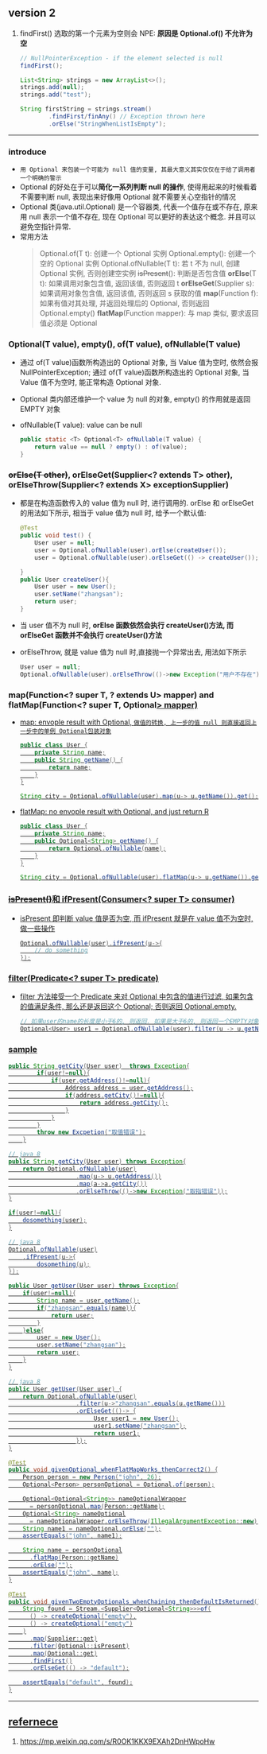 ## version 2

1. findFirst() 选取的第一个元素为空则会 NPE: **原因是 Optional.of() 不允许为空**

   ```java
   // NullPointerException - if the element selected is null
   findFirst();

   List<String> strings = new ArrayList<>();
   strings.add(null);
   strings.add("test");

   String firstString = strings.stream()
           .findFirst/finAny() // Exception thrown here
           .orElse("StringWhenListIsEmpty");
   ```

---

### introduce

- `用 Optional 来包装一个可能为 null 值的变量, 其最大意义其实仅仅在于给了调用者一个明确的警示`
- Optional 的好处在于可以**简化一系列判断 null 的操作**, 使得用起来的时候看着不需要判断 null, 表现出来好像用 Optional 就不需要关心空指针的情况
- Optional<T> 类(java.util.Optional) 是一个容器类, 代表一个值存在或不存在, 原来用 null 表示一个值不存在, 现在 Optional 可以更好的表达这个概念. 并且可以避免空指针异常.
- 常用方法
  > Optional.of(T t): 创建一个 Optional 实例
  > Optional.empty(): 创建一个空的 Optional 实例
  > Optional.ofNullable(T t): 若 t 不为 null, 创建 Optional 实例, 否则创建空实例
  > ~~isPresent~~(): 判断是否包含值
  > **orElse**(T t): 如果调用对象包含值, 返回该值, 否则返回 t
  > **orElseGet**(Supplier s): 如果调用对象包含值, 返回该值, 否则返回 s 获取的值
  > **map**(Function f): 如果有值对其处理, 并返回处理后的 Optional, 否则返回 Optional.empty()
  > **flatMap**(Function mapper): 与 map 类似, 要求返回值必须是 Optional

### Optional(T value), empty(), of(T value), ofNullable(T value)

- 通过 of(T value)函数所构造出的 Optional 对象, 当 Value 值为空时, 依然会报 NullPointerException; 通过 of(T value)函数所构造出的 Optional 对象, 当 Value 值不为空时, 能正常构造 Optional 对象.
- Optional 类内部还维护一个 value 为 null 的对象, empty() 的作用就是返回 EMPTY 对象
- ofNullable(T value): value can be null

  ```java
  public static <T> Optional<T> ofNullable(T value) {
      return value == null ? empty() : of(value);
  }
  ```

### ~~orElse(T other)~~, orElseGet(Supplier<? extends T> other), orElseThrow(Supplier<? extends X> exceptionSupplier)

- 都是在构造函数传入的 value 值为 null 时, 进行调用的. orElse 和 orElseGet 的用法如下所示, 相当于 value 值为 null 时, 给予一个默认值:

  ```java
  @Test
  public void test() {
      User user = null;
      user = Optional.ofNullable(user).orElse(createUser());
      user = Optional.ofNullable(user).orElseGet(() -> createUser());

  }
  public User createUser(){
      User user = new User();
      user.setName("zhangsan");
      return user;
  }
  ```

- 当 user 值不为 null 时, **orElse 函数依然会执行 createUser()方法, 而 orElseGet 函数并不会执行 createUser()方法**
- orElseThrow, 就是 value 值为 null 时,直接抛一个异常出去, 用法如下所示

  ```java
  User user = null;
  Optional.ofNullable(user).orElseThrow(()->new Exception("用户不存在"));
  ```

### map(Function<? super T, ? extends U> mapper) and flatMap(Function<? super T, Optional<U>> mapper)

- map: envople result with Optional, `做值的转换, 上一步的值 null 则直接返回上一步中的单例 Optional包装对象`

  ```java
  public class User {
      private String name;
      public String getName() {
          return name;
      }
  }

  String city = Optional.ofNullable(user).map(u-> u.getName()).get();
  ```

- flatMap: no envople result with Optional, and just return R

  ```java
  public class User {
      private String name;
      public Optional<String> getName() {
          return Optional.ofNullable(name);
      }
  }

  String city = Optional.ofNullable(user).flatMap(u-> u.getName()).get();
  ```

### ~~isPresent()~~和 ifPresent(Consumer<? super T> consumer)

- isPresent 即判断 value 值是否为空, 而 ifPresent 就是在 value 值不为空时, 做一些操作

  ```java
  Optional.ofNullable(user).ifPresent(u->{
      // do something
  });
  ```

### **filter**(Predicate<? super T> predicate)

- filter 方法接受一个 Predicate 来对 Optional 中包含的值进行过滤, 如果包含的值满足条件, 那么还是返回这个 Optional; 否则返回 Optional.empty.

  ```java
  // 如果user的name的长度是小于6的, 则返回. 如果是大于6的, 则返回一个EMPTY对象.
  Optional<User> user1 = Optional.ofNullable(user).filter(u -> u.getName().length()<6);
  ```

### sample

```java
public String getCity(User user)  throws Exception{
        if(user!=null){
            if(user.getAddress()!=null){
                Address address = user.getAddress();
                if(address.getCity()!=null){
                    return address.getCity();
                }
            }
        }
        throw new Excpetion("取值错误");
    }

// java 8
public String getCity(User user) throws Exception{
    return Optional.ofNullable(user)
                   .map(u-> u.getAddress())
                   .map(a->a.getCity())
                   .orElseThrow(()->new Exception("取指错误"));
}
```

```java
if(user!=null){
    dosomething(user);
}

// java 8
Optional.ofNullable(user)
    .ifPresent(u->{
        dosomething(u);
});
```

```java
public User getUser(User user) throws Exception{
    if(user!=null){
        String name = user.getName();
        if("zhangsan".equals(name)){
            return user;
        }
    }else{
        user = new User();
        user.setName("zhangsan");
        return user;
    }
}

// java 8
public User getUser(User user) {
    return Optional.ofNullable(user)
                   .filter(u->"zhangsan".equals(u.getName()))
                   .orElseGet(()-> {
                        User user1 = new User();
                        user1.setName("zhangsan");
                        return user1;
                   });
}
```

```java
@Test
public void givenOptional_whenFlatMapWorks_thenCorrect2() {
    Person person = new Person("john", 26);
    Optional<Person> personOptional = Optional.of(person);

    Optional<Optional<String>> nameOptionalWrapper
      = personOptional.map(Person::getName);
    Optional<String> nameOptional
      = nameOptionalWrapper.orElseThrow(IllegalArgumentException::new);
    String name1 = nameOptional.orElse("");
    assertEquals("john", name1);

    String name = personOptional
      .flatMap(Person::getName)
      .orElse("");
    assertEquals("john", name);
}
```

```JAVA
@Test
public void givenTwoEmptyOptionals_whenChaining_thenDefaultIsReturned() {
    String found = Stream.<Supplier<Optional<String>>>of(
      () -> createOptional("empty"),
      () -> createOptional("empty")
    )
      .map(Supplier::get)
      .filter(Optional::isPresent)
      .map(Optional::get)
      .findFirst()
      .orElseGet(() -> "default");

    assertEquals("default", found);
}
```

---

## refernece

1. https://mp.weixin.qq.com/s/R0OK1KKX9EXAh2DnHWpoHw
